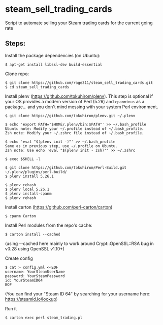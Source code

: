 # steam_sell_trading_cards
Script to automate selling your Steam trading cards for the current going rate

## Steps:

Install the package dependencies (on Ubuntu):

    $ apt-get install libssl-dev build-essential

Clone repo:

    $ git clone https://github.com/rage311/steam_sell_trading_cards.git
    $ cd steam_sell_trading_cards

Install plenv (https://github.com/tokuhirom/plenv).  This step is optional if your OS provides a modern version of Perl (5.26) and `cpanminus` as a package... and you don't mind messing with your system Perl environment.

    $ git clone https://github.com/tokuhirom/plenv.git ~/.plenv

    $ echo 'export PATH="$HOME/.plenv/bin:$PATH"' >> ~/.bash_profile
    Ubuntu note: Modify your ~/.profile instead of ~/.bash_profile.
    Zsh note: Modify your ~/.zshrc file instead of ~/.bash_profile.

    $ echo 'eval "$(plenv init -)"' >> ~/.bash_profile
    Same as in previous step, use ~/.profile on Ubuntu.
    Zsh note: Use echo 'eval "$(plenv init - zsh)"' >> ~/.zshrc

    $ exec $SHELL -l

    $ git clone https://github.com/tokuhirom/Perl-Build.git ~/.plenv/plugins/perl-build/
    $ plenv install 5.26.1

    $ plenv rehash
    $ plenv local 5.26.1
    $ plenv install-cpanm
    $ plenv rehash

Install carton (https://github.com/perl-carton/carton)

    $ cpanm Carton
    
Install Perl modules from the repo's cache:

    $ carton install --cached
(using --cached here mainly to work around Crypt::OpenSSL::RSA bug in v0.28 using OpenSSL v1.10+)

Create config

    $ cat > config.yml <<EOF
    username: YourSteamUserName
    password: YourSteamPassword
    id: YourSteamID64
    EOF
(You can find your "Steam ID 64" by searching for your username here: https://steamid.io/lookup)

Run it

    $ carton exec perl steam_trading.pl
